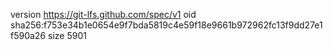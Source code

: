version https://git-lfs.github.com/spec/v1
oid sha256:f753e34b1e0654e9f7bda5819c4e59f18e9661b972962fc13f9dd27e1f590a26
size 5901
